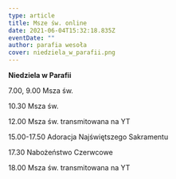 ```yaml
---
type: article
title: Msze św. online
date: 2021-06-04T15:32:18.835Z
eventDate: ""
author: parafia wesoła
cover: niedziela_w_parafii.png
---
```

<!--StartFragment-->

**Niedziela w Parafii**

7.00, 9.00 Msza św.

10.30 Msza św. 

12.00 Msza św. transmitowana na YT 

15.00-17.50 Adoracja Najświętszego Sakramentu

17.30 Nabożeństwo Czerwcowe

18.00 Msza św. transmitowana na YT 

<!--EndFragment-->